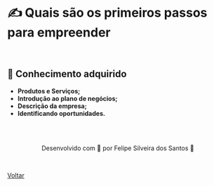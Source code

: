 <h1>✍ Quais são os 
primeiros passos para 
empreender
</h1>

<br>

<h2> 🧠 Conhecimento adquirido </h2>

- **Produtos e Serviços;**
- **Introdução ao plano de negócios;**
- **Descrição da empresa;**
- **Identificando oportunidades.**

<br><br>

<p align="center"> Desenvolvido com 💜 por Felipe Silveira dos Santos 👋 <p>


<br>

<a href="./README.md">Voltar</a>